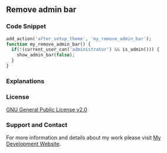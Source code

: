 ## Remove admin bar

### Code Snippet

```php
add_action('after_setup_theme', 'my_remove_admin_bar');
function my_remove_admin_bar() {
  if(!(current_user_can('administrator') && is_admin())) {
    show_admin_bar(false);
  }
}
```
### Explanations

### License

[GNU General Public License v2.0](https://github.com/dedewiweka/snippets/blob/main/LICENSE)

### Support and Contact

For more information and details about my work please visit [My Development Website](https://dede.wiweka.com/development).